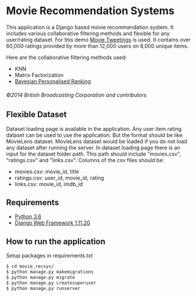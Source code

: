 # Movie Recommendation Systems

This application is a Django based movie recommendation system. It includes various collaborative filtering methods and flexible for any user/rating dataset. For this demo [Movie Tweetings](https://github.com/sidooms/MovieTweetings) is used. It contains over 60,000 ratings provided by more than 12,000 users on 8,000 unique items. 

Here are the collaborative filtering methods used:
* KNN
* Matrix Factorization
* [Bayesian Personalised Ranking](https://arxiv.org/pdf/1205.2618.pdf) 

###### _&copy;2014 British Broadcasting Corporation and contributors_

## Flexible Dataset
Dataset loading page is available in the application. Any user item rating dataset can be used to use the application. 
But the format should be like MovieLens dataset. MovieLens dataset would be loaded if you do not load any dataset after running the server.
In dataset loading page there is an input for the dataset folder path. This path should include "movies.csv", "ratings.csv" and "links.csv".
Columns of the csv files should be:

* movies.csv: movie_id, title
* ratings.csv: user_id, movie_id, rating
* links.csv: movie_id, imdb_id

## Requirements

* [Python 3.6](https://www.python.org/downloads/release/python-360/)
* [Django Web Framework 1.11.20](https://docs.djangoproject.com/en/2.2/releases/1.11.20/)

## How to run the application

Setup packages in requirements.txt

```bash
$ cd movie_recsys/
$ python manage.py makemigrations
$ python manage.py migrate
$ python manage.py createsuperuser
$ python manage.py runserver
```


